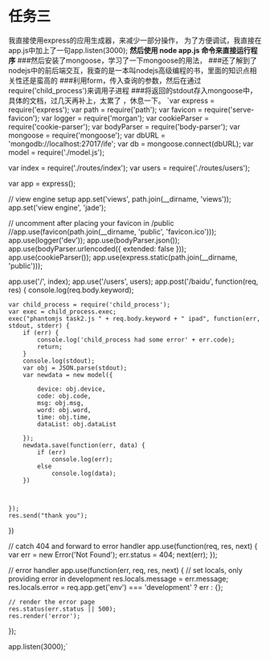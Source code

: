 # 任务三  
我直接使用express的应用生成器，来减少一部分操作，
为了方便调试，我直接在app.js中加上了一句app.listen(3000);
**然后使用 node app.js 命令来直接运行程序**
###然后安装了mongoose，学习了一下mongoose的用法，
###还了解到了nodejs中的前后端交互，我查的是一本叫nodejs高级编程的书，里面的知识点相关性还是蛮高的
###利用form，传入查询的参数，然后在通过require('child_process')来调用子进程
###将返回的stdout存入mongoose中，
具体的文档，过几天再补上，太累了 ，休息一下。
`var express = require('express');
var path = require('path');
var favicon = require('serve-favicon');
var logger = require('morgan');
var cookieParser = require('cookie-parser');
var bodyParser = require('body-parser');
var mongoose = require('mongoose');
var dbURL = 'mongodb://localhost:27017/ife';
var db = mongoose.connect(dbURL);
var model = require('./model.js');

var index = require('./routes/index');
var users = require('./routes/users');

var app = express();

// view engine setup
app.set('views', path.join(__dirname, 'views'));
app.set('view engine', 'jade');

// uncomment after placing your favicon in /public
//app.use(favicon(path.join(__dirname, 'public', 'favicon.ico')));
app.use(logger('dev'));
app.use(bodyParser.json());
app.use(bodyParser.urlencoded({
	extended: false
}));
app.use(cookieParser());
app.use(express.static(path.join(__dirname, 'public')));

app.use('/', index);
app.use('/users', users);
app.post('/baidu', function(req, res) {
	console.log(req.body.keyword);

	var child_process = require('child_process');
	var exec = child_process.exec;
	exec("phantomjs task2.js " + req.body.keyword + " ipad", function(err, stdout, stderr) {
		if (err) {
			console.log('child_process had some error' + err.code);
			return;
		}
		console.log(stdout);
		var obj = JSON.parse(stdout);
		var newdata = new model({

			device: obj.device,
			code: obj.code,
			msg: obj.msg,
			word: obj.word,
			time: obj.time,
			dataList: obj.dataList

		});
		newdata.save(function(err, data) {
			if (err)
				console.log(err);
			else
				console.log(data);
		})



	});
	res.send("thank you");
})


// catch 404 and forward to error handler
app.use(function(req, res, next) {
	var err = new Error('Not Found');
	err.status = 404;
	next(err);
});

// error handler
app.use(function(err, req, res, next) {
	// set locals, only providing error in development
	res.locals.message = err.message;
	res.locals.error = req.app.get('env') === 'development' ? err : {};

	// render the error page
	res.status(err.status || 500);
	res.render('error');
});

app.listen(3000);`
